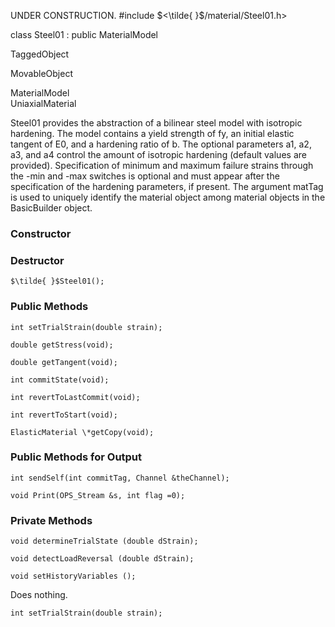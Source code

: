 UNDER CONSTRUCTION.
#include $<\tilde{ }$/material/Steel01.h$>$


class Steel01 : public MaterialModel


TaggedObject

MovableObject

MaterialModel\
UniaxialMaterial

Steel01 provides the abstraction of a bilinear steel model with
isotropic hardening. The model contains a yield strength of fy, an
initial elastic tangent of E0, and a hardening ratio of b. The optional
parameters a1, a2, a3, and a4 control the amount of isotropic hardening
(default values are provided). Specification of minimum and maximum
failure strains through the -min and -max switches is optional and must
appear after the specification of the hardening parameters, if present.
The argument matTag is used to uniquely identify the material object
among material objects in the BasicBuilder object.


### Constructor


### Destructor


```{.cpp}
$\tilde{ }$Steel01();
```

### Public Methods


```{.cpp}
int setTrialStrain(double strain);
```



```{.cpp}
double getStress(void);
```



```{.cpp}
double getTangent(void);
```



```{.cpp}
int commitState(void);
```



```{.cpp}
int revertToLastCommit(void);
```



```{.cpp}
int revertToStart(void);
```



```{.cpp}
ElasticMaterial \*getCopy(void);
```

### Public Methods for Output


```{.cpp}
int sendSelf(int commitTag, Channel &theChannel);
```




```{.cpp}
void Print(OPS_Stream &s, int flag =0);
```


### Private Methods


```{.cpp}
void determineTrialState (double dStrain);
```



```{.cpp}
void detectLoadReversal (double dStrain);
```



```{.cpp}
void setHistoryVariables ();
```




Does nothing.

```{.cpp}
int setTrialStrain(double strain);
```

